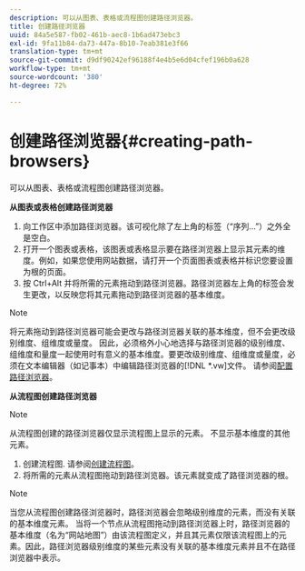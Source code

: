 ```yaml
---
description: 可以从图表、表格或流程图创建路径浏览器。
title: 创建路径浏览器
uuid: 84a5e587-fb02-461b-aec8-1b6ad473ebc3
exl-id: 9fa11b84-da73-447a-8b10-7eab381e3f66
translation-type: tm+mt
source-git-commit: d9df90242ef96188f4e4b5e6d04cfef196b0a628
workflow-type: tm+mt
source-wordcount: '380'
ht-degree: 72%

---
```


# 创建路径浏览器{#creating-path-browsers}

可以从图表、表格或流程图创建路径浏览器。

**从图表或表格创建路径浏览器**

1. 向工作区中添加路径浏览器。该可视化除了左上角的标签（“序列...”）之外全是空白。
1. 打开一个图表或表格，该图表或表格显示要在路径浏览器上显示其元素的维度。例如，如果您使用网站数据，请打开一个页面图表或表格并标识您要设置为根的页面。
1. 按 Ctrl+Alt 并将所需的元素拖动到路径浏览器。路径浏览器左上角的标签会发生更改，以反映您将其元素拖动到路径浏览器的基本维度。

>[!NOTE]
>
>将元素拖动到路径浏览器可能会更改与路径浏览器关联的基本维度，但不会更改级别维度、组维度或量度。 因此，必须格外小心地选择与路径浏览器的级别维度、组维度和量度一起使用时有意义的基本维度。要更改级别维度、组维度或量度，必须在文本编辑器（如记事本）中编辑路径浏览器的[!DNL *.vw]文件。 请参阅[配置路径浏览器](../../../../home/c-get-started/c-intf-anlys-ftrs/t-config-path-brwsr.md#task-bbb3ddaa140a414f984b697c2b8202a3)。

**从流程图创建路径浏览器**

>[!NOTE]
>
>从流程图创建的路径浏览器仅显示流程图上显示的元素。 不显示基本维度的其他元素。

1. 创建流程图. 请参阅[创建流程图](../../../../home/c-get-started/c-analysis-vis/c-proc-maps/c-create-proc-maps.md#concept-daf5b14dae7a442191611b1b9c1122bf)。
1. 将所需的元素从流程图拖动到路径浏览器。该元素就变成了路径浏览器的根。

>[!NOTE]
>
>当您从流程图创建路径浏览器时，路径浏览器会忽略级别维度的元素，而没有关联的基本维度元素。 当将一个节点从流程图拖动到路径浏览器上时，路径浏览器的基本维度（名为“网站地图”）由该流程图定义，并且其元素仅限该流程图上的元素。因此，路径浏览器级别维度的某些元素没有关联的基本维度元素并且不在路径浏览器中表示。
